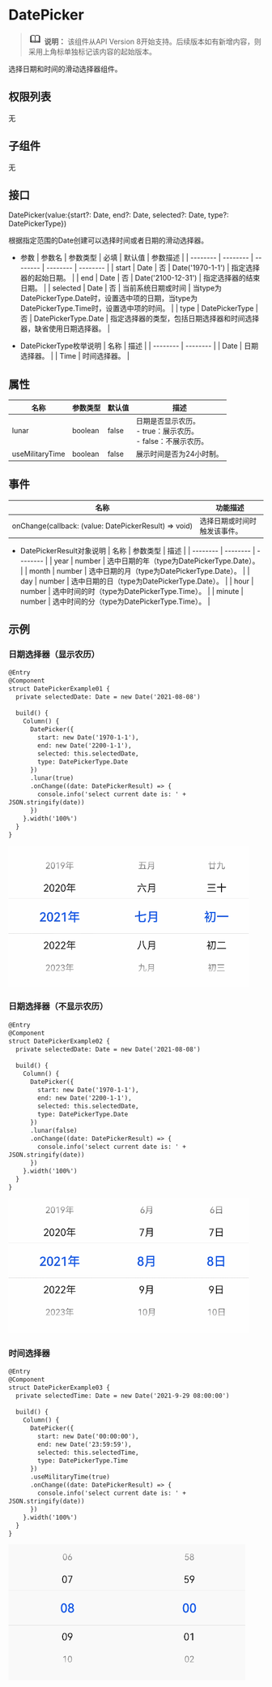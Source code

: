 # DatePicker

> ![icon-note.gif](public_sys-resources/icon-note.gif) **说明：**
> 该组件从API Version 8开始支持。后续版本如有新增内容，则采用上角标单独标记该内容的起始版本。


选择日期和时间的滑动选择器组件。


## 权限列表

无


## 子组件

无


## 接口

DatePicker(value:{start?: Date, end?: Date, selected?: Date, type?: DatePickerType})

根据指定范围的Date创建可以选择时间或者日期的滑动选择器。

- 参数
  | 参数名 | 参数类型 | 必填 | 默认值 | 参数描述 |
  | -------- | -------- | -------- | -------- | -------- |
  | start | Date | 否 | Date('1970-1-1') | 指定选择器的起始日期。 |
  | end | Date | 否 | Date('2100-12-31') | 指定选择器的结束日期。 |
  | selected | Date | 否 | 当前系统日期或时间 | 当type为DatePickerType.Date时，设置选中项的日期，当type为DatePickerType.Time时，设置选中项的时间。 |
  | type | DatePickerType | 否 | DatePickerType.Date | 指定选择器的类型，包括日期选择器和时间选择器，缺省使用日期选择器。 |

- DatePickerType枚举说明
  | 名称 | 描述 | 
  | -------- | -------- |
  | Date | 日期选择器。 | 
  | Time | 时间选择器。 | 


## 属性

| 名称 | 参数类型 | 默认值 | 描述 | 
| -------- | -------- | -------- | -------- |
| lunar | boolean | false | 日期是否显示农历。<br/>-&nbsp;true：展示农历。<br/>-&nbsp;false：不展示农历。 | 
| useMilitaryTime | boolean | false | 展示时间是否为24小时制。 | 


## 事件

| 名称 | 功能描述 | 
| -------- | -------- | 
| onChange(callback:&nbsp;(value:&nbsp;DatePickerResult)&nbsp;=&gt;&nbsp;void) | 选择日期或时间时触发该事件。 | 

- DatePickerResult对象说明
  | 名称 | 参数类型 | 描述 | 
  | -------- | -------- | -------- |
  | year | number | 选中日期的年（type为DatePickerType.Date）。 | 
  | month | number | 选中日期的月（type为DatePickerType.Date）。 | 
  | day | number | 选中日期的日（type为DatePickerType.Date）。 | 
  | hour | number | 选中时间的时（type为DatePickerType.Time）。 | 
  | minute | number | 选中时间的分（type为DatePickerType.Time）。 | 


## 示例


### 日期选择器（显示农历）

```
@Entry
@Component
struct DatePickerExample01 {
  private selectedDate: Date = new Date('2021-08-08')

  build() {
    Column() {
      DatePicker({
        start: new Date('1970-1-1'),
        end: new Date('2200-1-1'),
        selected: this.selectedDate,
        type: DatePickerType.Date
      })
      .lunar(true)
      .onChange((date: DatePickerResult) => {
        console.info('select current date is: ' + JSON.stringify(date))
      })
    }.width('100%')
  }
}
```

![zh-cn_image_0000001251279761](figures/zh-cn_image_0000001251279761.gif)


### 日期选择器（不显示农历）

```
@Entry
@Component
struct DatePickerExample02 {
  private selectedDate: Date = new Date('2021-08-08')

  build() {
    Column() {
      DatePicker({
        start: new Date('1970-1-1'),
        end: new Date('2200-1-1'),
        selected: this.selectedDate,
        type: DatePickerType.Date
      })
      .lunar(false)
      .onChange((date: DatePickerResult) => {
        console.info('select current date is: ' + JSON.stringify(date))
      })
    }.width('100%')
  }
}
```

![zh-cn_image_0000001251092975](figures/zh-cn_image_0000001251092975.gif)


### 时间选择器

```
@Entry
@Component
struct DatePickerExample03 {
  private selectedTime: Date = new Date('2021-9-29 08:00:00')

  build() {
    Column() {
      DatePicker({
        start: new Date('00:00:00'),
        end: new Date('23:59:59'),
        selected: this.selectedTime,
        type: DatePickerType.Time
      })
      .useMilitaryTime(true)
      .onChange((date: DatePickerResult) => {
        console.info('select current date is: ' + JSON.stringify(date))
      })
    }.width('100%')
  }
}
```

![zh-cn_image_0000001251292933](figures/zh-cn_image_0000001251292933.gif)
